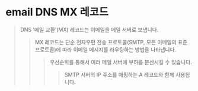 # email DNS MX 레코드

> DNS '메일 교환'(MX) 레코드는 이메일을 메일 서버로 보냅니다.
>
> > MX 레코드는 단순 전자우편 전송 프로토콜(SMTP, 모든 이메일의 표준 프로토콜)에 따라 이메일 메시지를 라우팅하는 방법을 나타냅니다.
> >
> > > 우선순위를 통해서 여러 메일 서버에 부하를 분산시킬 수 있습니다.
> > >
> > > > SMTP 서버의 IP 주소를 매핑하는 A 레코드와 함께 사용됩니다.
